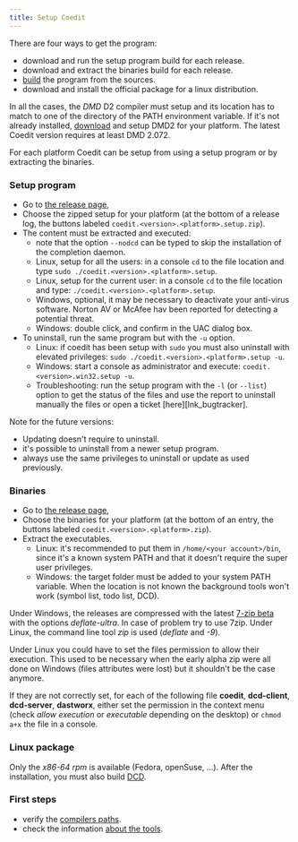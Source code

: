 ```yaml
---
title: Setup Coedit
---
```


There are four ways to get the program:
* download and run the setup program build for each release.
* download and extract the binaries build for each release.
* [build](build) the program from the sources.
* download and install the official package for a linux distribution.

In all the cases, the _DMD_ D2 compiler must setup and its location has to match to one of the directory of the PATH environment variable.
If it's not already installed, [download](http://dlang.org/download.html) and setup DMD2 for your platform.
The latest Coedit version requires at least DMD 2.072.

For each platform Coedit can be setup from using a setup program or by extracting the binaries.

### Setup program

* Go to [the release page](https://github.com/BBasile/Coedit/releases),
* Choose the zipped setup for your platform (at the bottom of a release log, the buttons labeled `coedit.<version>.<platform>.setup.zip`).
* The content must be extracted and executed:
    * note that the option `--nodcd` can be typed to skip the installation of the completion daemon.
    * Linux, setup for all the users: in a console `cd` to the file location and type `sudo ./coedit.<version>.<platform>.setup`.
    * Linux, setup for the current user: in a console `cd` to the file location and type: `./coedit.<version>.<platform>.setup`.
    * Windows, optional, it may be necessary to deactivate your anti-virus software. Norton AV or McAfee hav been reported for detecting a potential threat.
    * Windows: double click, and confirm in the UAC dialog box.
* To uninstall, run the same program but with the `-u` option.
    * Linux: if coedit has been setup with `sudo` you must also uninstall with elevated privileges: `sudo ./coedit.<version>.<platform>.setup -u`.
    * Windows: start a console as administrator and execute: `coedit.<version>.win32.setup -u`.
    * Troubleshooting: run the setup program with the `-l` (or `--list`) option to get the status of the files and use the report to uninstall manually the files or open a ticket [here][lnk_bugtracker].

Note for the future versions:
* Updating doesn't require to uninstall.
* it's possible to uninstall from a newer setup program.
* always use the same privileges to uninstall or update as used previously.

### Binaries

* Go to [the release page](https://github.com/BBasile/Coedit/releases),
* Choose the binaries for your platform (at the bottom of an entry, the buttons labeled `coedit.<version>.<platform>.zip`).
* Extract the executables.
    * Linux: it's recommended to put them in `/home/<your account>/bin`, since it's a known system PATH and that it doesn't require the super user privileges.
    * Windows: the target folder must be added to your system PATH variable. When the location is not known the background tools won't work (symbol list, todo list, DCD).

Under Windows, the releases are compressed with the latest [7-zip beta](http://www.7-zip.org/) with the options _deflate-ultra_. In case of problem try to use 7zip.
Under Linux, the command line tool *zip* is used (_deflate_ and _-9_).

Under Linux you could have to set the files permission to allow their execution. This used to be necessary when
the early alpha zip were all done on Windows (files attributes were lost) but it shouldn't be the case anymore.

If they are not correctly set, for each of the following file **coedit**, **dcd-client**, **dcd-server**, **dastworx**, either set the permission in the context menu (check _allow execution_ or _executable_ depending on the desktop) or `chmod a+x` the file in a console.

### Linux package

Only the _x86-64_ _rpm_ is available (Fedora, openSuse, ...). After the installation, you must also build [DCD](features_dcd).

### First steps

- verify the [compilers paths](widgets_compiler_paths).
- check the information [about the tools](widgets_about).
